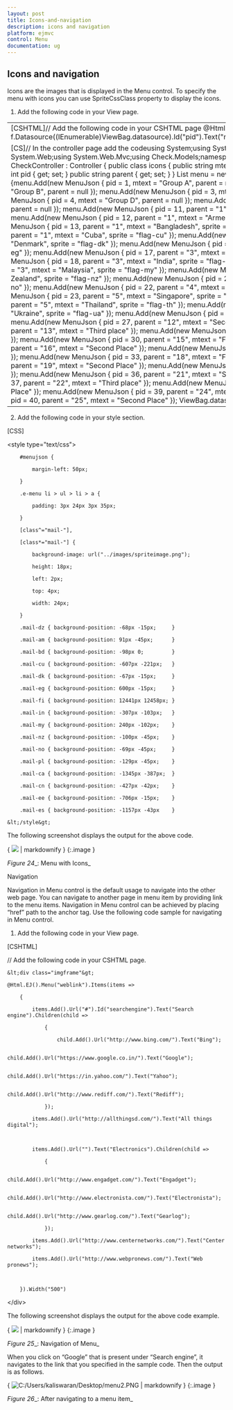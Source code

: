 ```yaml
---
layout: post
title: Icons-and-navigation
description: icons and navigation
platform: ejmvc
control: Menu
documentation: ug
---
```


## Icons and navigation

Icons are the images that is displayed in the Menu control. To specify the menu with icons you can use SpriteCssClass property to display the icons. 

1. Add the following code in your View page.





<table>
<tr>
<td>
[CSHTML]// Add the following code in your CSHTML page       @Html.EJ().Menu("menujson").MenuFields(f => f.Datasource((IEnumerable<Check.Controllers.CheckController.icons>)ViewBag.datasource).Id("pid").Text("mtext").ParentId("parent").SpriteCssClass("sprite"))</td></tr>
<tr>
<td>
[CS]// In the controller page add the codeusing System;using System.Collections.Generic;using System.Linq;using System.Web;using System.Web.Mvc;using Check.Models;namespace Check.Controllers{    public class CheckController : Controller    {        public class icons        {            public string mtext { get; set; }            public string sprite { get; set; }            public int pid { get; set; }            public string parent { get; set; }        }                List<icons> menu = new List<icons>();        public ActionResult DataBindingJson()        {menu.Add(new MenuJson { pid = 1, mtext = "Group A", parent = null });            menu.Add(new MenuJson { pid = 2, mtext = "Group B", parent = null });            menu.Add(new MenuJson { pid = 3, mtext = "Group C", parent = null });            menu.Add(new MenuJson { pid = 4, mtext = "Group D", parent = null });            menu.Add(new MenuJson { pid = 5, mtext = "Group E", parent = null });            menu.Add(new MenuJson { pid = 11, parent = "1", mtext = "Algeria", sprite = "flag-dz" });            menu.Add(new MenuJson { pid = 12, parent = "1", mtext = "Armenia", sprite = "flag-am" });            menu.Add(new MenuJson { pid = 13, parent = "1", mtext = "Bangladesh", sprite = "flag-bd" });            menu.Add(new MenuJson { pid = 14, parent = "1", mtext = "Cuba", sprite = "flag-cu" });            menu.Add(new MenuJson { pid = 15, parent = "2", mtext = "Denmark", sprite = "flag-dk" });            menu.Add(new MenuJson { pid = 16, parent = "2", mtext = "Egypt", sprite = "flag-eg" });            menu.Add(new MenuJson { pid = 17, parent = "3", mtext = "Finland", sprite = "flag-fi" });            menu.Add(new MenuJson { pid = 18, parent = "3", mtext = "India", sprite = "flag-in" });            menu.Add(new MenuJson { pid = 19, parent = "3", mtext = "Malaysia", sprite = "flag-my" });            menu.Add(new MenuJson { pid = 20, parent = "4", mtext = "New Zealand", sprite = "flag-nz" });            menu.Add(new MenuJson { pid = 21, parent = "4", mtext = "Norway", sprite = "flag-no" });            menu.Add(new MenuJson { pid = 22, parent = "4", mtext = "Romania", sprite = "flag-ro" });            menu.Add(new MenuJson { pid = 23, parent = "5", mtext = "Singapore", sprite = "flag-sg" });            menu.Add(new MenuJson { pid = 24, parent = "5", mtext = "Thailand", sprite = "flag-th" });            menu.Add(new MenuJson { pid = 25, parent = "5", mtext = "Ukraine", sprite = "flag-ua" });            menu.Add(new MenuJson { pid = 26, parent = "11", mtext = "First Place" });            menu.Add(new MenuJson { pid = 27, parent = "12", mtext = "Second Place" });            menu.Add(new MenuJson { pid = 28, parent = "13", mtext = "Third place" });            menu.Add(new MenuJson { pid = 29, parent = "14", mtext = "Fourth Place" });            menu.Add(new MenuJson { pid = 30, parent = "15", mtext = "First Place" });            menu.Add(new MenuJson { pid = 31, parent = "16", mtext = "Second Place" });            menu.Add(new MenuJson { pid = 32, parent = "17", mtext = "Third Place" });            menu.Add(new MenuJson { pid = 33, parent = "18", mtext = "First Place" });            menu.Add(new MenuJson { pid = 34, parent = "19", mtext = "Second Place" });            menu.Add(new MenuJson { pid = 35, parent = "20", mtext = "First Place" });            menu.Add(new MenuJson { pid = 36, parent = "21", mtext = "Second Place" });            menu.Add(new MenuJson { pid = 37, parent = "22", mtext = "Third place" });            menu.Add(new MenuJson { pid = 38, parent = "23", mtext = "Third Place" });            menu.Add(new MenuJson { pid = 39, parent = "24", mtext = "First Place" });            menu.Add(new MenuJson { pid = 40, parent = "25", mtext = "Second Place" });            ViewBag.datasource = menu;            return View();        }    }} </td></tr>
</table>




2. Add the following code in your style section.



[CSS]



&lt;style type="text/css"&gt;

        #menujson {

            margin-left: 50px;

        }

        .e-menu li > ul > li > a {

            padding: 3px 24px 3px 35px;

        }

        [class^="mail-"],

        [class*="mail-"] {

            background-image: url("../images/spriteimage.png");

            height: 18px;

            left: 2px;

            top: 4px;

            width: 24px;

        }

        .mail-dz { background-position: -68px -15px;     }

        .mail-am { background-position: 91px -45px;      }

        .mail-bd { background-position: -98px 0;         }

        .mail-cu { background-position: -607px -221px;   }

        .mail-dk { background-position: -67px -15px;     }

        .mail-eg { background-position: 600px -15px;     }

        .mail-fi { background-position: 12441px 12458px; }

        .mail-in { background-position: -307px -103px;   }

        .mail-my { background-position: 240px -102px;    }

        .mail-nz { background-position: -100px -45px;    }

        .mail-no { background-position: -69px -45px;     }

        .mail-pl { background-position: -129px -45px;    }

        .mail-ca { background-position: -1345px -387px;  }

        .mail-cn { background-position: -427px -42px;    }

        .mail-ee { background-position: -706px -15px;    }

        .mail-es { background-position: -1157px -43px    }

    &lt;/style&gt;



The following screenshot displays the output for the above code.                                                                                                       

{ ![](Icons-and-navigation_images/Icons-and-navigation_img1.png) | markdownify }
{:.image }


_Figure_ _24__: Menu with Icons_

Navigation

Navigation in Menu control is the default usage to navigate into the other web page. You can navigate to another page in menu item by providing link to the menu items. Navigation in Menu control can be achieved by placing “href” path to the anchor tag. Use the following code sample for navigating in Menu control.

1. Add the following code in your View page.



[CSHTML]

// Add the following code in your CSHTML page.

    &lt;div class="imgframe"&gt;

    @Html.EJ().Menu("weblink").Items(items =>

        {

            items.Add().Url("#").Id("searchengine").Text("Search engine").Children(child =>

                {

                    child.Add().Url("http://www.bing.com/").Text("Bing");

                    child.Add().Url("https://www.google.co.in/").Text("Google");

                    child.Add().Url("https://in.yahoo.com/").Text("Yahoo");

                    child.Add().Url("http://www.rediff.com/").Text("Rediff");

                });

            items.Add().Url("http://allthingsd.com/").Text("All things digital");



            items.Add().Url("").Text("Electronics").Children(child =>

                {

                    child.Add().Url("http://www.engadget.com/").Text("Engadget");

                    child.Add().Url("http://www.electronista.com/").Text("Electronista");

                    child.Add().Url("http://www.gearlog.com/").Text("Gearlog");

                });

            items.Add().Url("http://www.centernetworks.com/").Text("Center networks");

            items.Add().Url("http://www.webpronews.com/").Text("Web pronews");



        }).Width("500")

&lt;/div&gt;





The following screenshot displays the output for the above code example.            

{ ![](Icons-and-navigation_images/Icons-and-navigation_img2.png) | markdownify }
{:.image }


_Figure_ _25__: Navigation of Menu_

When you click on “Google” that is present under “Search engine”, it navigates to the link that you specified in the sample code. Then the output is as follows.

{ ![C:/Users/kaliswaran/Desktop/menu2.PNG](Icons-and-navigation_images/Icons-and-navigation_img3.png) | markdownify }
{:.image }


_Figure_ _26__: After navigating to a menu item_

